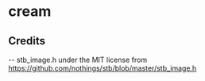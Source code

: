 # cream

## Credits
-- stb_image.h under the MIT license from https://github.com/nothings/stb/blob/master/stb_image.h
